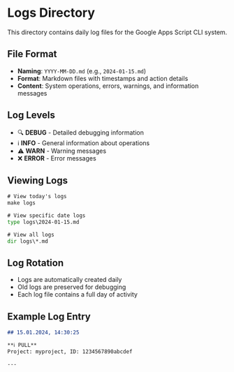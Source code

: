 # Logs Directory

This directory contains daily log files for the Google Apps Script CLI system.

## File Format
- **Naming**: `YYYY-MM-DD.md` (e.g., `2024-01-15.md`)
- **Format**: Markdown files with timestamps and action details
- **Content**: System operations, errors, warnings, and information messages

## Log Levels
- 🔍 **DEBUG** - Detailed debugging information
- ℹ️ **INFO** - General information about operations
- ⚠️ **WARN** - Warning messages
- ❌ **ERROR** - Error messages

## Viewing Logs
```cmd
# View today's logs
make logs

# View specific date logs
type logs\2024-01-15.md

# View all logs
dir logs\*.md
```

## Log Rotation
- Logs are automatically created daily
- Old logs are preserved for debugging
- Each log file contains a full day of activity

## Example Log Entry
```markdown
## 15.01.2024, 14:30:25

**ℹ️ PULL**  
Project: myproject, ID: 1234567890abcdef

---
```
